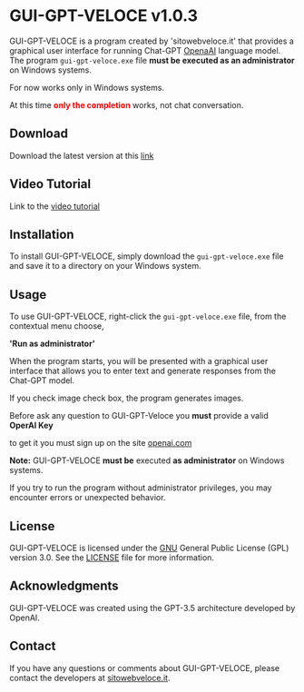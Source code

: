 # GUI-GPT-VELOCE v1.0.3

GUI-GPT-VELOCE is a program created by 'sitowebveloce.it' that provides a graphical user interface for running Chat-GPT [OpenaAI](https://openai.com/) language model. The program `gui-gpt-veloce.exe` file **must be executed as an administrator** on Windows systems.

For now works only in Windows systems.

At this time  **<span style='color:red'>only the completion</span>** works, not chat conversation.

## Download

Download the latest version at this [link](https://github.com/sitowebveloce/gui-gpt/releases)

## Video Tutorial

Link to the [video tutorial](https://youtu.be/JionVvA13jM)

## Installation

To install GUI-GPT-VELOCE, simply download the `gui-gpt-veloce.exe` file and save it to a directory on your Windows system.



## Usage

To use GUI-GPT-VELOCE, right-click the `gui-gpt-veloce.exe` file, from the contextual menu choose,



**'Run as administrator'** 



When the program starts, you will be presented with a graphical user interface that allows you to enter text and generate responses from the Chat-GPT model.

If you check image check box, the program generates images.



Before ask any question to GUI-GPT-Veloce you **must** provide a valid **OperAI Key** 

to get it you must sign up on the site [openai.com](https://openai.com/)

**Note:** GUI-GPT-VELOCE **must be** executed **as administrator** on Windows systems. 

If you try to run the program without administrator privileges, you may encounter errors or unexpected behavior.

## License

GUI-GPT-VELOCE is licensed under the [GNU](https://www.gnu.org/licenses/gpl-3.0.en.html) General Public License (GPL) version 3.0. See the [LICENSE](https://www.gnu.org/licenses/gpl-3.0.en.html) file for more information.

## Acknowledgments

GUI-GPT-VELOCE was created using the GPT-3.5 architecture developed by OpenAI.

## Contact

If you have any questions or comments about GUI-GPT-VELOCE, please contact the developers at [sitowebveloce.it](mailto:sitowebveloce.it@gmail.com).